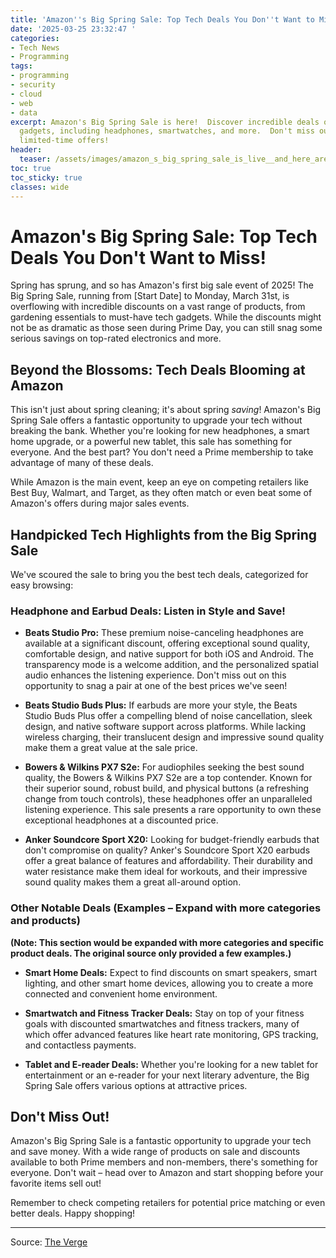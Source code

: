 ```yaml
---
title: 'Amazon''s Big Spring Sale: Top Tech Deals You Don''t Want to Miss!'
date: '2025-03-25 23:32:47 '
categories:
- Tech News
- Programming
tags:
- programming
- security
- cloud
- web
- data
excerpt: Amazon's Big Spring Sale is here!  Discover incredible deals on top tech
  gadgets, including headphones, smartwatches, and more.  Don't miss out on these
  limited-time offers!
header:
  teaser: /assets/images/amazon_s_big_spring_sale_is_live__and_here_are_the_20250325233247.jpg
toc: true
toc_sticky: true
classes: wide
---
```


# Amazon's Big Spring Sale: Top Tech Deals You Don't Want to Miss!

Spring has sprung, and so has Amazon's first big sale event of 2025!  The Big Spring Sale, running from [Start Date] to Monday, March 31st, is overflowing with incredible discounts on a vast range of products, from gardening essentials to must-have tech gadgets. While the discounts might not be as dramatic as those seen during Prime Day, you can still snag some serious savings on top-rated electronics and more.

##  Beyond the Blossoms: Tech Deals Blooming at Amazon

This isn't just about spring cleaning; it's about spring *saving*! Amazon's Big Spring Sale offers a fantastic opportunity to upgrade your tech without breaking the bank.  Whether you're looking for new headphones, a smart home upgrade, or a powerful new tablet, this sale has something for everyone.  And the best part? You don't need a Prime membership to take advantage of many of these deals.

While Amazon is the main event, keep an eye on competing retailers like Best Buy, Walmart, and Target, as they often match or even beat some of Amazon's offers during major sales events.

##  Handpicked Tech Highlights from the Big Spring Sale

We've scoured the sale to bring you the best tech deals, categorized for easy browsing:

### Headphone and Earbud Deals: Listen in Style and Save!

* **Beats Studio Pro:**  These premium noise-canceling headphones are available at a significant discount, offering exceptional sound quality, comfortable design, and native support for both iOS and Android.  The transparency mode is a welcome addition, and the personalized spatial audio enhances the listening experience.  Don't miss out on this opportunity to snag a pair at one of the best prices we've seen!

* **Beats Studio Buds Plus:** If earbuds are more your style, the Beats Studio Buds Plus offer a compelling blend of noise cancellation, sleek design, and native software support across platforms. While lacking wireless charging, their translucent design and impressive sound quality make them a great value at the sale price.

* **Bowers & Wilkins PX7 S2e:** For audiophiles seeking the best sound quality, the Bowers & Wilkins PX7 S2e are a top contender. Known for their superior sound, robust build, and physical buttons (a refreshing change from touch controls), these headphones offer an unparalleled listening experience. This sale presents a rare opportunity to own these exceptional headphones at a discounted price.

* **Anker Soundcore Sport X20:** Looking for budget-friendly earbuds that don't compromise on quality? Anker's Soundcore Sport X20 earbuds offer a great balance of features and affordability.  Their durability and water resistance make them ideal for workouts, and their impressive sound quality makes them a great all-around option.

###  Other Notable Deals (Examples – Expand with more categories and products)

**(Note: This section would be expanded with more categories and specific product deals.  The original source only provided a few examples.)**

* **Smart Home Deals:**  Expect to find discounts on smart speakers, smart lighting, and other smart home devices, allowing you to create a more connected and convenient home environment.

* **Smartwatch and Fitness Tracker Deals:** Stay on top of your fitness goals with discounted smartwatches and fitness trackers, many of which offer advanced features like heart rate monitoring, GPS tracking, and contactless payments.

* **Tablet and E-reader Deals:**  Whether you're looking for a new tablet for entertainment or an e-reader for your next literary adventure, the Big Spring Sale offers various options at attractive prices.

##  Don't Miss Out!

Amazon's Big Spring Sale is a fantastic opportunity to upgrade your tech and save money.  With a wide range of products on sale and discounts available to both Prime members and non-members, there's something for everyone.  Don't wait – head over to Amazon and start shopping before your favorite items sell out!

Remember to check competing retailers for potential price matching or even better deals. Happy shopping!


---

Source: [The Verge](https://www.theverge.com/tech/634880/amazon-big-spring-sale-march-2025-prime-day-deals-shop)